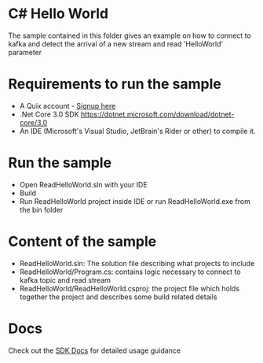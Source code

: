 # C# Hello World
The sample contained in this folder gives an example on how to connect to kafka and detect the arrival of a new stream and read 'HelloWorld' parameter

# Requirements to run the sample
- A Quix account - [Signup here](https://quix.ai/signup)
- .Net Core 3.0 SDK https://dotnet.microsoft.com/download/dotnet-core/3.0
- An IDE (Microsoft's Visual Studio, JetBrain's Rider or other) to compile it.

# Run the sample
- Open ReadHelloWorld.sln with your IDE
- Build
- Run ReadHelloWorld project inside IDE or run ReadHelloWorld.exe from the bin folder

# Content of the sample
- ReadHelloWorld.sln: The solution file describing what projects to include
- ReadHelloWorld/Program.cs: contains logic necessary to connect to kafka topic and read stream
- ReadHelloWorld/ReadHelloWorld.csproj: the project file which holds together the project and describes some build related details

# Docs
Check out the [SDK Docs](https://quix.ai/docs/sdk/introduction.html) for detailed usage guidance

